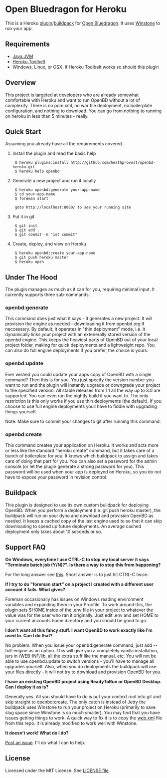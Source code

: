 Open Bluedragon for Heroku
==========================

This is a Heroku [plugin](https://devcenter.heroku.com/articles/using-cli-plugins)/[buildpack](http://devcenter.heroku.com/articles/buildpack) for [Open Bluedragon](http://openbd.org/). It uses [Winstone](http://winstone.sourceforge.net/) to run your app.

Requirements
-----

* [Java JVM](http://www.java.com/en/download/index.jsp)
* [Heroku Toolbelt](https://toolbelt.heroku.com/)
* Windows, Linux, or OSX. If Heroku Toolbelt works so should this plugin

Overview
-----

This project is targeted at developers who are already somewhat comfortable with Heroku and want to run OpenBD without a lot of complexity. There is no pom.xml, 
no war file deployment, no boilerplate configuration, and nothing to download. You
can go from nothing to running on heroku in less than 5 minutes - really.

Quick Start
-----

Assuming you already have all the requirements covered...

1. Install the plugin and read the basic help
		
		$ heroku plugins:install http://github.com/heathprovost/openbd-heroku.git
		$ heroku help openbd

2. Generate a new project and run it locally
		
		$ heroku openbd:generate your-app-name
		$ cd your-app-name
		$ foreman start

		goto http://localhost:8080/ to see your running site

3. Put it in git

		$ git init
		$ git add .
		$ git commit -m "1st commit"

4. Create, deploy, and view on Heroku

		$ heroku openbd:create your-app-name
		$ git push heroku master
		$ heroku open		 

Under The Hood
-----

The plugin manages as much as it can for you, requiring minimal input. It currently
supports three sub-commands:

### openbd:generate

This command does just what it says - it generates a new project. It will provision
the engine as needed - downloading it from openbd.org if neccessary. By default, it
operates in "thin deployment" mode, i.e. it dynamically links your project with an
extenerally stored version of the openbd engine. This keeps the heaviest parts of
OpenBD out of your local project folder, making for quick deployments and a lightweight
repo. You can also do full engine deployments if you prefer, the choice is yours.

### openbd:update

Ever wished you could update your apps copy of OpenBD with a single command? Then this is for you. You just specify the version number you want to run and the plugin
will instantly upgrade or downgrade your project to the specified version. All stable
releases from 1.1 all the way up to 3.0 are supported. You can even run the nightly
build if you want to. The only restriction is this only works if you use thin deployments (the default). If you choose to use full engine deployments youll have
to fiddle with upgrading things yourself.

Note: Make sure to commit your changes to git after running this command.

### openbd:create

This command creates your application on Heroku. It works and acts more or less like the standard "heroku create" command, but it takes care of a bunch of boilerplate for
you. It knows which buildpack to assign and takes care of doing that part for you. You
can also set a password for the admin console (or let the plugin generate a strong password for you). This password will be used when your app is deployed on Heroku, so
you do not have to expose your password in revision control.

Buildpack
-----

This plugin is designed to use its own custom buildpack for deploying OpenBD. When you perform a deployment
(i.e. git push heroku master), the buildpack will run on your dyno and download and provision OpenBD as needed. It keeps a cached copy of the last engine used to so that it can skip downloading to speed up future deployments. An average cached deployment only takes about 10 seconds or so.

Support FAQ
-------

**On Windows, everytime I use CTRL-C to stop my local server it says "Terminate batch job (Y/N)?". Is there a way to stop this from happening?**

For the long answer see [this](http://stackoverflow.com/questions/1234571/how-can-i-suppress-the-terminate-batch-job-in-cmd-exe). Short answer is to just hit CTRL-C twice.

**If I try to do "foreman start" on a project I created with a different user account it fails. What gives?**

Foreman occasionally has issues on Windows reading environment variables and expanding them in your Procfile. To work around this, the plugin sets $HOME inside of the .env file in your project to whatever the value was for the user who ran it originally. Just edit .env and set HOME to your current accounts home directory and you should be good to go.

**I don't want all this fancy stuff. I want OpenBD to work exactly like I'm used to. Can I do that?**

No problem. When you issue your openbd:generate command, just add --full-engine as an option. This will give you a completely vanilla installation, jars in /WEB-INF/lib, all the extra stuff like the manual, etc. You will not be able to use openbd:update to switch versions - you'll have to manage all upgrades yourself. Also, when you do deployments the buildpack will use your files directly - it will not try to download and provision OpenBD for you.

**I have an existing OpenBD project using ReadyToRun or OpenBD Desktop. Can I deploy it as is?**

Generally yes. All you should have to do is put your context root into git and skip straight to openbd:create. The only catch is instead of Jetty the buildpack uses Winstone to run your project on Heroku (primarily to save slug space since Winstone is so much smaller). You may find that you have issues getting things to work. A quick way to fix it is to copy the [web.xml](https://github.com/heathprovost/openbd-heroku/blob/master/opt/patches/WEB-INF/web.xml) file from this repo. It is already modified to work well with Winstone.

**It doesn't work! What do I do?**

[Post an issue](https://github.com/heathprovost/openbd-heroku/issues). I'll do what I can to help.


License
-------

Licensed under the MIT License. See [LICENSE file](https://github.com/heathprovost/openbd-heroku/blob/master/LICENSE.txt).
